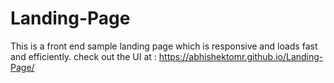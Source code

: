 # Landing-Page
This is a front end sample landing page which is responsive and loads fast and efficiently. 
check out the UI at : https://abhishektomr.github.io/Landing-Page/
